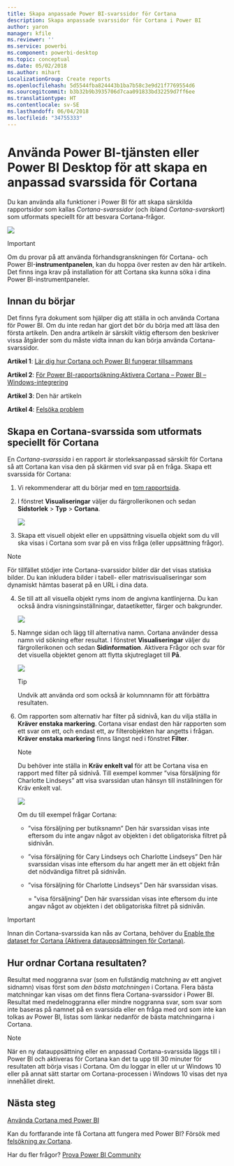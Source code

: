 ```yaml
---
title: Skapa anpassade Power BI-svarssidor för Cortana
description: Skapa anpassade svarssidor för Cortana i Power BI
author: yaron
manager: kfile
ms.reviewer: ''
ms.service: powerbi
ms.component: powerbi-desktop
ms.topic: conceptual
ms.date: 05/02/2018
ms.author: mihart
LocalizationGroup: Create reports
ms.openlocfilehash: 5d5544fba824443b1ba7b58c3e9d21f7769554d6
ms.sourcegitcommit: b3b32b9b3935706d7caa091833bd32259d7ff6ee
ms.translationtype: HT
ms.contentlocale: sv-SE
ms.lasthandoff: 06/04/2018
ms.locfileid: "34755333"
---
```

# <a name="use-power-bi-service-or-power-bi-desktop-to-create-a-custom-answer-page-for-cortana"></a>Använda Power BI-tjänsten eller Power BI Desktop för att skapa en anpassad svarssida för Cortana
Du kan använda alla funktioner i Power BI för att skapa särskilda rapportsidor som kallas *Cortana-svarssidor* (och ibland *Cortana-svarskort*) som utformats speciellt för att besvara Cortana-frågor.

![](media/service-cortana-answer-cards/power-bi-cortana.png)

> [!IMPORTANT]
> Om du provar på att använda förhandsgranskningen för Cortana- och Power BI-**instrumentpanelen**, kan du hoppa över resten av den här artikeln. Det finns inga krav på installation för att Cortana ska kunna söka i dina Power BI-instrumentpaneler.
> 
> 

## <a name="before-you-begin"></a>Innan du börjar
Det finns fyra dokument som hjälper dig att ställa in och använda Cortana för Power BI. Om du inte redan har gjort det bör du börja med att läsa den första artikeln. Den andra artikeln är särskilt viktig eftersom den beskriver vissa åtgärder som du måste vidta innan du kan börja använda Cortana-svarssidor.

**Artikel 1**: [Lär dig hur Cortana och Power BI fungerar tillsammans](service-cortana-intro.md)

**Artikel 2**: [För Power BI-rapportsökning:Aktivera Cortana – Power BI – Windows-integrering](service-cortana-enable.md)

**Artikel 3**: Den här artikeln

**Artikel 4**: [Felsöka problem](service-cortana-troubleshoot.md)

## <a name="create-a-cortana-answer-page-designed-specifically-for-cortana"></a>Skapa en Cortana-svarssida som utformats speciellt för Cortana
En *Cortana-svarssida* i en rapport är storleksanpassad särskilt för Cortana så att Cortana kan visa den på skärmen vid svar på en fråga. Skapa ett svarssida för Cortana:

1. Vi rekommenderar att du börjar med en [tom rapportsida](power-bi-report-add-page.md).
2. I fönstret **Visualiseringar** väljer du färgrollerikonen och sedan **Sidstorlek** > **Typ** > **Cortana**.
   
    ![](media/service-cortana-answer-cards/pbi-cortana-page-size-new.png)
3. Skapa ett visuell objekt eller en uppsättning visuella objekt som du vill ska visas i Cortana som svar på en viss fråga (eller uppsättning frågor).

> [!NOTE]
> För tillfället stödjer inte Cortana-svarssidor bilder där det visas statiska bilder. Du kan inkludera bilder i tabell- eller matrisvisualiseringar som dynamiskt hämtas baserat på en URL i dina data. 
> 
> 

4. Se till att all visuella objekt ryms inom de angivna kantlinjerna. Du kan också ändra visningsinställningar, dataetiketter, färger och bakgrunder.  
   
    ![](media/service-cortana-answer-cards/pbi_cortana_modify-new.png)
5. Namnge sidan och lägg till alternativa namn. Cortana använder dessa namn vid sökning efter resultat. I fönstret **Visualiseringar** väljer du färgrollerikonen och sedan **Sidinformation**. Aktivera Frågor och svar för det visuella objektet genom att flytta skjutreglaget till **På**.
   
    ![](media/service-cortana-answer-cards/pbi_cortana_names-newer.png)
   
   > [!TIP]
   > Undvik att använda ord som också är kolumnnamn för att förbättra resultaten.
   > 
   > 
6. Om rapporten som alternativ har filter på sidnivå, kan du vilja ställa in **Kräver enstaka markering**. Cortana visar endast den här rapporten som ett svar om ett, och endast ett, av filterobjekten har angetts i frågan. **Kräver enstaka markering** finns längst ned i fönstret **Filter**.
   
   > [!NOTE]
   > Du behöver inte ställa in **Kräv enkelt val** för att be Cortana visa en rapport med filter på sidnivå. Till exempel kommer ”visa försäljning för Charlotte Lindseys” att visa svarssidan utan hänsyn till inställningen för Kräv enkelt val.
   > 
   > 
   
     ![](media/service-cortana-answer-cards/pbi-cortana-single-selection-new.png)
   
      Om du till exempel frågar Cortana:
   
   * ”visa försäljning per butiksnamn” Den här svarssidan visas inte eftersom du inte angav något av objekten i det obligatoriska filtret på sidnivån.
   * ”visa försäljning för Cary Lindseys och Charlotte Lindseys” Den här svarssidan visas inte eftersom du har angett mer än ett objekt från det nödvändiga filtret på sidnivån.
   * ”visa försäljning för Charlotte Lindseys” Den här svarssidan visas.
     
     = "visa försäljning” Den här svarssidan visas inte eftersom du inte angav något av objekten i det obligatoriska filtret på sidnivån.

> [!IMPORTANT]
> Innan din Cortana-svarssida kan nås av Cortana, behöver du [Enable the dataset for Cortana (Aktivera datauppsättningen för Cortana)](service-cortana-enable.md).
> 
> 

## <a name="how-does-cortana-order-the-results"></a>Hur ordnar Cortana resultaten?
Resultat med noggranna svar (som en fullständig matchning av ett angivet sidnamn) visas först som *den bästa matchningen* i Cortana. Flera bästa matchningar kan visas om det finns flera Cortana-svarssidor i Power BI. Resultat med medelnoggranna eller mindre noggranna svar, som svar som inte baseras på namnet på en svarssida eller en fråga med ord som inte kan tolkas av Power BI, listas som länkar nedanför de bästa matchningarna i Cortana.

> [!NOTE]
> När en ny datauppsättning eller en anpassad Cortana-svarssida läggs till i Power BI och aktiveras för Cortana kan det ta upp till 30 minuter för resultaten att börja visas i Cortana. Om du loggar in eller ut ur Windows 10 eller på annat sätt startar om Cortana-processen i Windows 10 visas det nya innehållet direkt.
> 
> 

## <a name="next-steps"></a>Nästa steg
[Använda Cortana med Power BI](service-cortana-intro.md)

Kan du fortfarande inte få Cortana att fungera med Power BI?  Försök med [felsökning av Cortana](service-cortana-troubleshoot.md).

Har du fler frågor? [Prova Power BI Community](http://community.powerbi.com/)

